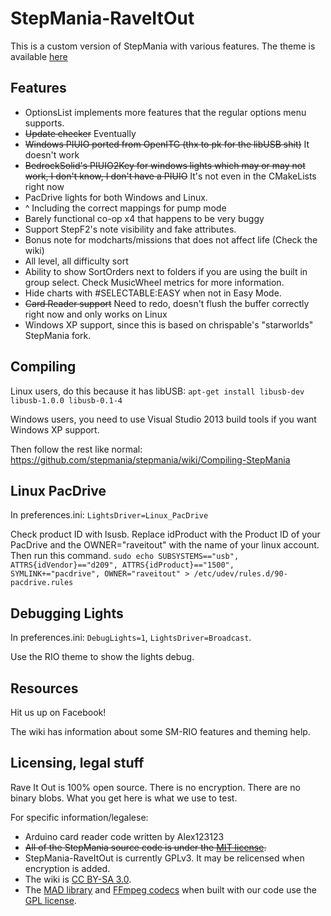 StepMania-RaveItOut
=========

This is a custom version of StepMania with various features. The theme is available [here](https://github.com/raveitoutofficial/raveitout)

## Features
* OptionsList implements more features that the regular options menu supports.
* ~~Update checker~~ Eventually
* ~~Windows PIUIO ported from OpenITG (thx to pk for the libUSB shit)~~ It doesn't work
* ~~BedrockSolid's PIUIO2Key for windows lights which may or may not work, I don't know, I don't have a PIUIO~~ It's not even in the CMakeLists right now
* PacDrive lights for both Windows and Linux.
* ^ Including the correct mappings for pump mode
* Barely functional co-op x4 that happens to be very buggy
* Support StepF2's note visibility and fake attributes.
* Bonus note for modcharts/missions that does not affect life (Check the wiki)
* All level, all difficulty sort
* Ability to show SortOrders next to folders if you are using the built in group select. Check MusicWheel metrics for more information.
* Hide charts with #SELECTABLE:EASY when not in Easy Mode.
* ~~Card Reader support~~ Need to redo, doesn't flush the buffer correctly right now and only works on Linux
* Windows XP support, since this is based on chrispable's "starworlds" StepMania fork.

## Compiling

Linux users, do this because it has libUSB: `apt-get install libusb-dev libusb-1.0.0 libusb-0.1-4`

Windows users, you need to use Visual Studio 2013 build tools if you want Windows XP support.

Then follow the rest like normal: https://github.com/stepmania/stepmania/wiki/Compiling-StepMania

## Linux PacDrive
In preferences.ini: `LightsDriver=Linux_PacDrive`

Check product ID with lsusb. Replace idProduct with the Product ID of your PacDrive and the OWNER="raveitout" with the name of your linux account. Then run this command.
`sudo echo SUBSYSTEMS=="usb", ATTRS{idVendor}=="d209", ATTRS{idProduct}=="1500", SYMLINK+="pacdrive", OWNER="raveitout" > /etc/udev/rules.d/90-pacdrive.rules`

## Debugging Lights
In preferences.ini: `DebugLights=1`, `LightsDriver=Broadcast`.

Use the RIO theme to show the lights debug.

## Resources

Hit us up on Facebook!

The wiki has information about some SM-RIO features and theming help.

## Licensing, legal stuff

Rave It Out is 100% open source. There is no encryption. There are no binary blobs. What you get here is what we use to test.

For specific information/legalese:

* Arduino card reader code written by Alex123123
* ~~All of the StepMania source code is under the [MIT license](http://opensource.org/licenses/MIT).~~
* StepMania-RaveItOut is currently GPLv3. It may be relicensed when encryption is added.
* The wiki is [CC BY-SA 3.0](https://creativecommons.org/licenses/by-sa/3.0/).
* The [MAD library](http://www.underbit.com/products/mad/) and [FFmpeg codecs](https://www.ffmpeg.org/) when built with our code use the [GPL license](http://www.gnu.org).

